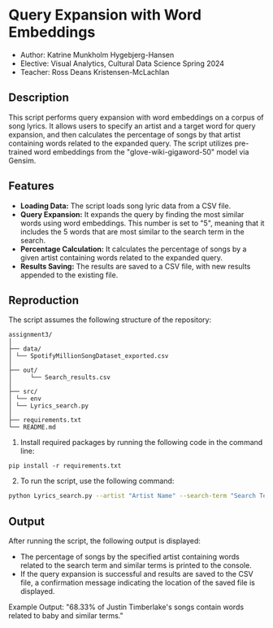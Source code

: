 # Query Expansion with Word Embeddings

- Author: Katrine Munkholm Hygebjerg-Hansen
- Elective: Visual Analytics, Cultural Data Science Spring 2024
- Teacher: Ross Deans Kristensen-McLachlan

## Description

This script performs query expansion with word embeddings on a corpus of song lyrics. It allows users to specify an artist and a target word for query expansion, and then calculates the percentage of songs by that artist containing words related to the expanded query. The script utilizes pre-trained word embeddings from the "glove-wiki-gigaword-50" model via Gensim.


## Features

- **Loading Data:** The script loads song lyric data from a CSV file.
- **Query Expansion:** It expands the query by finding the most similar words using word embeddings. This number is set to "5", meaning that it includes the 5 words that are most similar to the search term in the search.
- **Percentage Calculation:** It calculates the percentage of songs by a given artist containing words related to the expanded query.
- **Results Saving:** The results are saved to a CSV file, with new results appended to the existing file.

## Reproduction

The script assumes the following structure of the repository:
```
assignment3/
│
├── data/
│ └── SpotifyMillionSongDataset_exported.csv
│ 
├── out/
│     └── Search_results.csv
│ 
├── src/
│ └── env
│ └── Lyrics_search.py
│
├── requirements.txt
└── README.md
```

1. Install required packages by running the following code in the command line:

```pip install -r requirements.txt```


2. To run the script, use the following command:

```bash
python Lyrics_search.py --artist "Artist Name" --search-term "Search Term"
```

## Output

After running the script, the following output is displayed:

- The percentage of songs by the specified artist containing words related to the search term and similar terms is printed to the console.
- If the query expansion is successful and results are saved to the CSV file, a confirmation message indicating the location of the saved file is displayed.

Example Output:
"68.33% of Justin Timberlake's songs contain words related to baby and similar terms."